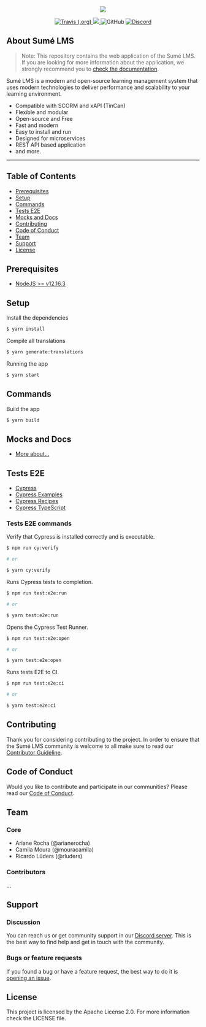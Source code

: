 <p align="center">
  <a href="http://www.sumelms.com">
    <img src=".github/sumelms.svg" />
  </a>
</p>

<p align="center">
  <a href="https://travis-ci.com/github/sumelms/frontend">
    <img alt="Travis (.org)" src="https://travis-ci.com/sumelms/frontend.svg?branch=main">
  </a>
  <a href="https://codecov.io/gh/sumelms/frontend">
    <img src="https://codecov.io/gh/sumelms/frontend/branch/main/graph/badge.svg?token=OIC51X2RE2" />
  </a>
  <img alt="GitHub" src="https://img.shields.io/github/license/sumelms/frontend">
  <a href="https://discord.gg/Yh9q9cd">
    <img alt="Discord" src="https://img.shields.io/discord/726500188021063682">
  </a>
</p>

## About Sumé LMS

> Note: This repository contains the web application of the Sumé LMS. If you are looking for more information about the application, we strongly recommend you to [check the documentation](https://www.sumelms.com/docs).

Sumé LMS is a modern and open-source learning management system that uses modern technologies to deliver performance and scalability to your learning environment.

- Compatible with SCORM and xAPI (TinCan)
- Flexible and modular
- Open-source and Free
- Fast and modern
- Easy to install and run
- Designed for microservices
- REST API based application
- and more.

---

## Table of Contents

- [Prerequisites](#prerequisites)
- [Setup](#setup)
- [Commands](#commands)
- [Tests E2E](#tests-e2e)
- [Mocks and Docs](#tests-e2e)
- [Contributing](#contributing)
- [Code of Conduct](#code-of-conduct)
- [Team](#team)
- [Support](#support)
- [License](#license)

## Prerequisites

- [NodeJS >= v12.16.3](https://nodejs.org/en/download/releases/)

## Setup

Install the dependencies

```.sh
$ yarn install
```

Compile all translations

```.sh
$ yarn generate:translations
```

Running the app

```.sh
$ yarn start
```

## Commands

Build the app

```.sh
$ yarn build
```

## Mocks and Docs

- [More about...](./fake-api/README.md)

## Tests E2E

- [Cypress](https://www.cypress.io/)
- [Cypress Examples](https://example.cypress.io/)
- [Cypress Recipes](https://github.com/cypress-io/cypress-example-recipes#fundamentals)
- [Cypress TypeScript](https://docs.cypress.io/guides/tooling/typescript-support.html#Configure-tsconfig-json)

### Tests E2E commands

Verify that Cypress is installed correctly and is executable.

```.sh
$ npm run cy:verify

# or

$ yarn cy:verify
```

Runs Cypress tests to completion.

```.sh
$ npm run test:e2e:run

# or

$ yarn test:e2e:run
```

Opens the Cypress Test Runner.

```.sh
$ npm run test:e2e:open

# or

$ yarn test:e2e:open
```

Runs tests E2E to CI.

```.sh
$ npm run test:e2e:ci

# or

$ yarn test:e2e:ci
```

## Contributing

Thank you for considering contributing to the project. In order to ensure that the Sumé LMS community is welcome to all make sure to read our [Contributor Guideline](https://www.sumelms.com/docs/development/contribute).

## Code of Conduct

Would you like to contribute and participate in our communities? Please read our [Code of Conduct](https://www.sumelms.com/docs/conduct).

## Team

### Core

- Ariane Rocha (@arianerocha)
- Camila Moura (@mouracamila)
- Ricardo Lüders (@rluders)

### Contributors

...

## Support

### Discussion

You can reach us or get community support in our [Discord server](https://discord.gg/Yh9q9cd). This is the best way to
find help and get in touch with the community.

### Bugs or feature requests

If you found a bug or have a feature request, the best way to do
it is [opening an issue](https://github.com/sumelms/frontend/issues).

## License

This project is licensed by the Apache License 2.0. For more information check the LICENSE file.
